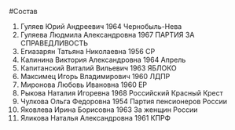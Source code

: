 #Состав
1. Гуляев Юрий Андреевич 1964 Чернобыль-Нева
2. Гуляева Людмила Александровна 1967 ПАРТИЯ ЗА СПРАВЕДЛИВОСТЬ
3. Егиазарян Татьяна Николаевна 1956 СР
4. Калинина Виктория Александровна 1964 Апрель
5. Капитанский Виталий Вильевич 1963 ЯБЛОКО
6. Максимец Игорь Владимирович 1960 ЛДПР
7. Миронова Любовь Ивановна 1960 ЕР
8. Рыкова Наталия Игоревна 1968 Российский Красный Крест
9. Чулкова Ольга Федоровна 1954 Партия пенсионеров России
10. Яковлева Ирина Борисовна 1963 За женщин России
11. Яликова Наталья Александровна 1961 КПРФ

